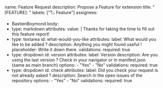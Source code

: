 name: Feature Request
description: Propose a Feature for extension
title: "[FEATURE]: "
labels: ["🏷️ Feature"]
assignees:
  - BastienBoymond
body:
  - type: markdown
    attributes:
      value: |
        Thanks for taking the time to fill out this feature report!
  - type: textarea
    id: what-would-you-like
    attributes:
      label: What would you like to be added ?
      description: Anything you might found useful !
      placeholder: Write it down there.
    validations:
      required: true
  - type: dropdown
    id: version
    attributes:
      label: Version
      description: Are you using the last version ? Check in your navigator or in manifest.json (same as main branch)
      options:
        - "Yes"
        - "No"
    validations:
      required: true
  - type: dropdown
    id: check
    attributes:
      label: Did you check your request is not already asked ?
      description: Search in the open issues of the repository
      options:
        - "Yes"
        - "No"
    validations:
      required: true